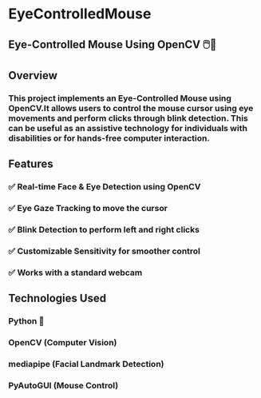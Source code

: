 # EyeControlledMouse
## Eye-Controlled Mouse Using OpenCV 🖱️👀

## Overview
### This project implements an Eye-Controlled Mouse using OpenCV.It allows users to control the mouse cursor using eye movements and perform clicks through blink detection. This can be useful as an assistive technology for individuals with disabilities or for hands-free computer interaction.

## Features
### ✅ Real-time Face & Eye Detection using OpenCV
### ✅ Eye Gaze Tracking to move the cursor
### ✅ Blink Detection to perform left and right clicks
### ✅ Customizable Sensitivity for smoother control
### ✅ Works with a standard webcam

## Technologies Used
### Python 🐍
### OpenCV (Computer Vision)
### mediapipe (Facial Landmark Detection)
### PyAutoGUI (Mouse Control)
